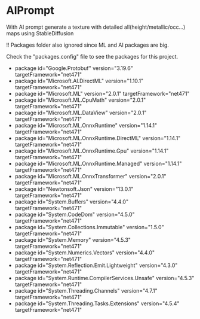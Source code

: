 # AIPrompt
With AI prompt generate a texture with detailed all(height/metallic/occ...) maps using StableDiffusion

!! Packages folder also ignored since ML and AI packages are big.

Check the "packages.config" file to see the packages for this project.

- package id="Google.Protobuf" version="3.19.6" targetFramework="net471" 
- package id="Microsoft.AI.DirectML" version="1.10.1" targetFramework="net471" 
- package id="Microsoft.ML" version="2.0.1" targetFramework="net471" 
- package id="Microsoft.ML.CpuMath" version="2.0.1" targetFramework="net471" 
- package id="Microsoft.ML.DataView" version="2.0.1" targetFramework="net471" 
- package id="Microsoft.ML.OnnxRuntime" version="1.14.1" targetFramework="net471" 
- package id="Microsoft.ML.OnnxRuntime.DirectML" version="1.14.1" targetFramework="net471" 
- package id="Microsoft.ML.OnnxRuntime.Gpu" version="1.14.1" targetFramework="net471" 
- package id="Microsoft.ML.OnnxRuntime.Managed" version="1.14.1" targetFramework="net471" 
- package id="Microsoft.ML.OnnxTransformer" version="2.0.1" targetFramework="net471" 
- package id="Newtonsoft.Json" version="13.0.1" targetFramework="net471" 
- package id="System.Buffers" version="4.4.0" targetFramework="net471" 
- package id="System.CodeDom" version="4.5.0" targetFramework="net471" 
- package id="System.Collections.Immutable" version="1.5.0" targetFramework="net471"
- package id="System.Memory" version="4.5.3" targetFramework="net471" 
- package id="System.Numerics.Vectors" version="4.4.0" targetFramework="net471" 
- package id="System.Reflection.Emit.Lightweight" version="4.3.0" targetFramework="net471" 
- package id="System.Runtime.CompilerServices.Unsafe" version="4.5.3" targetFramework="net471" 
- package id="System.Threading.Channels" version="4.7.1" targetFramework="net471" 
- package id="System.Threading.Tasks.Extensions" version="4.5.4" targetFramework="net471" 
